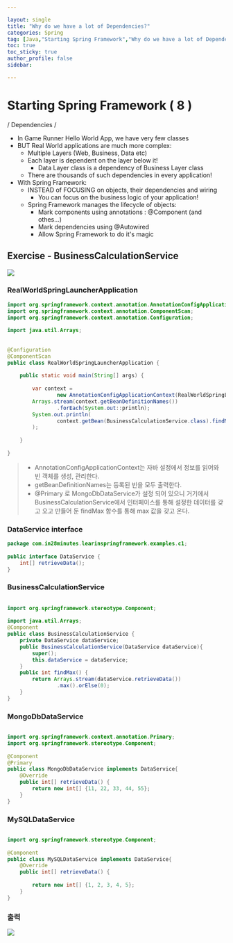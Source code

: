 ```yaml
---

layout: single
title: "Why do we have a lot of Dependencies?"
categories: Spring
tag: [Java,"Starting Spring Framework","Why do we have a lot of Dependencies?","Dependencies"]
toc: true
toc_sticky: true
author_profile: false
sidebar:

---
```

# Starting Spring Framework ( 8 )
/ Dependencies /

- In Game Runner Hello World App, we have very few classes
- BUT Real World applications are much more complex:
	- Multiple Layers (Web, Business, Data etc)
	- Each layer is dependent on the layer below it!
		- Data Layer class is a dependency of Business Layer class
	- There are thousands of such dependencies in every application!
- With Spring Framework:
	- INSTEAD of FOCUSING on objects, their dependencies and wiring
		- You can focus on the business logic of your application!
	- Spring Framework manages the lifecycle of objects:
		- Mark components using annotations : @Component (and othes...)
		- Mark dependencies using @Autowired
		- Allow Spring Framework to do it's magic

## Exercise - BusinessCalculationService

![](https://i.imgur.com/Yz3ufnS.png)

### RealWorldSpringLauncherApplication

```java
import org.springframework.context.annotation.AnnotationConfigApplicationContext;  
import org.springframework.context.annotation.ComponentScan;  
import org.springframework.context.annotation.Configuration;  
  
import java.util.Arrays;  
  
  
@Configuration  
@ComponentScan  
public class RealWorldSpringLauncherApplication {  
  
    public static void main(String[] args) {  
  
        var context =  
                new AnnotationConfigApplicationContext(RealWorldSpringLauncherApplication.class);  
        Arrays.stream(context.getBeanDefinitionNames())  
                .forEach(System.out::println);  
        System.out.println(  
                context.getBean(BusinessCalculationService.class).findMax()  
        );  
  
    }  
  
}
```

>- AnnotationConfigApplicationContext는 자바 설정에서 정보를 읽어와 빈 객체를 생성, 관리한다.  
>- getBeanDefinitionNames는 등록된 빈을 모두 출력한다.
>- @Primary 로 MongoDbDataService가 설정 되어 있으니 거기에서 BusinessCalculationService에서 인터페이스를 통해 설정한 데이터를 갖고 오고 만들어 둔 findMax 함수를 통해 max 값을 갖고 온다.



### DataService interface
```java
package com.in28minutes.learinspringframework.examples.c1;  
  
public interface DataService {  
    int[] retrieveData();  
}
```


### BusinessCalculationService
```java
  
import org.springframework.stereotype.Component;  
  
import java.util.Arrays;  
@Component  
public class BusinessCalculationService {  
    private DataService dataService;  
    public BusinessCalculationService(DataService dataService){  
        super();  
        this.dataService = dataService;  
    }  
    public int findMax() {  
        return Arrays.stream(dataService.retrieveData())  
                .max().orElse(0);  
    }  
}
```

### MongoDbDataService
```java

import org.springframework.context.annotation.Primary;  
import org.springframework.stereotype.Component;  
  
@Component  
@Primary  
public class MongoDbDataService implements DataService{  
    @Override  
    public int[] retrieveData() {  
        return new int[] {11, 22, 33, 44, 55};  
    }  
}
```


### MySQLDataService

```java

import org.springframework.stereotype.Component;  
  
@Component  
public class MySQLDataService implements DataService{  
    @Override  
    public int[] retrieveData() {  
  
        return new int[] {1, 2, 3, 4, 5};  
    }  
}
```

### 출력

![](https://i.imgur.com/iNcwKoM.png)


